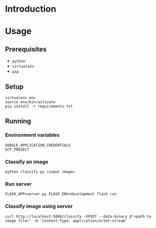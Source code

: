 # Introduction

# Usage

## Prerequisites

* `python`
* `virtualenv`
* `pip`

## Setup

```
virtualenv env
source env/bin/activate
pip install -r requirements.txt
```

## Running

### Environment variables

```
GOOGLE_APPLICATION_CREDENTIALS
GCP_PROJECT
```

### Classify an image

```
python classify.py <input image>
```

### Run server

```
FLASK_APP=server.py FLASK_ENV=development flask run
```

### Classify image using server

```
curl http://localhost:5000/classify -XPOST --data-binary @'<path to image file>' -H 'Content-Type: application/octet-stream'
```
